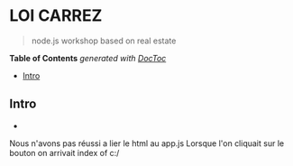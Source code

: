 # LOI CARREZ

> node.js workshop based on real estate

<!-- START doctoc generated TOC please keep comment here to allow auto update -->
<!-- DON'T EDIT THIS SECTION, INSTEAD RE-RUN doctoc TO UPDATE -->
**Table of Contents**  *generated with [DocToc](https://github.com/thlorenz/doctoc)*

- [Intro](#intro)

<!-- END doctoc generated TOC please keep comment here to allow auto update -->


## Intro

*

Nous n'avons pas réussi a lier le html au app.js
Lorsque l'on cliquait sur le bouton on arrivait index of c:/





